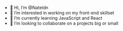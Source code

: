 - 👋 Hi, I’m @Nateldn
- 👀 I’m interested in working on my front-end skillset
- 🌱 I’m currently learning JavaScript and React
- 💞️ I’m looking to collaborate on a projects big or small

<!---
Nateldn/Nateldn is a ✨ special ✨ repository because its `README.md` (this file) appears on your GitHub profile.
You can click the Preview link to take a look at your changes.
--->
